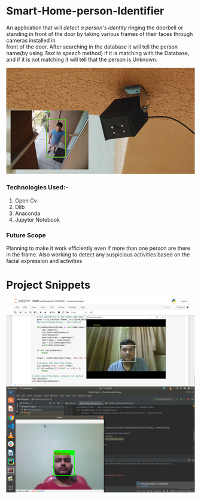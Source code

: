 # Smart-Home-person-Identifier

 An application that will *detect a person's identity* ringing the doorbell or standing in front of the door by taking various frames of their faces through cameras installed in  
 front of the door. After searching in the database it will tell the person name(by using *Text to speech* method) if it is matching with the Database, and if it is not matching    it will tell that the person is Unknown.
 
 
 ![alt text](https://github.com/ayushakash990/Smart-Home-person-Identifier/blob/main/Images/Picture1.png?raw=true)
 
### Technologies Used:-

1. Open Cv
2. Dlib
3. Anaconda
4. Jupyter Notebook

### Future Scope
Planning to make it work efficiently even if more than one person are there in the frame. Also working to detect any suspicious activities based on the facial expression and activities

# Project Snippets

![alt text](https://github.com/ayushakash990/Smart-Home-person-Identifier/blob/main/Images/Picture2.png?raw=true)
![alt text](https://github.com/ayushakash990/Smart-Home-person-Identifier/blob/main/Images/Picture3.png?raw=true)
